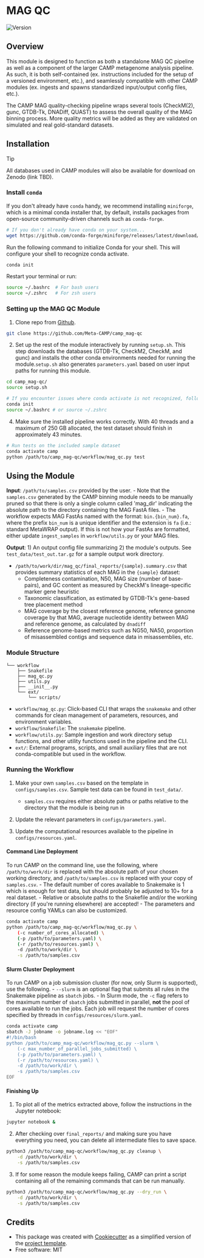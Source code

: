 # MAG QC

![Version](https://img.shields.io/badge/version-0.18.0-brightgreen)

<!-- [![Documentation Status](https://img.shields.io/badge/docs-passing-brightgreen.svg)](https://camp-documentation.readthedocs.io/en/latest/magqc.html) -->
<!-- [![Documentation Status](https://img.shields.io/readthedocs/camp-mag_qc)](https://camp-documentation.readthedocs.io/en/latest/mag_qc.html) -->

## Overview

This module is designed to function as both a standalone MAG QC pipeline as well as a component of the larger CAMP metagenome analysis pipeline. As such, it is both self-contained (ex. instructions included for the setup of a versioned environment, etc.), and seamlessly compatible with other CAMP modules (ex. ingests and spawns standardized input/output config files, etc.). 

The CAMP MAG quality-checking pipeline wraps several tools (CheckM(2), gunc, GTDB-Tk, DNADiff, QUAST) to assess the overall quality of the MAG binning process. More quality metrics will be added as they are validated on simulated and real gold-standard datasets. 

## Installation

> [!TIP]
> All databases used in CAMP modules will also be available for download on Zenodo (link TBD).

### Install `conda`

If you don't already have `conda` handy, we recommend installing `miniforge`, which is a minimal conda installer that, by default, installs packages from open-source community-driven channels such as `conda-forge`.
```Bash
# If you don't already have conda on your system...
wget https://github.com/conda-forge/miniforge/releases/latest/download/Miniforge3-Linux-x86_64.sh
```

Run the following command to initialize Conda for your shell. This will configure your shell to recognize conda activate. 
```Bash
conda init
```

Restart your terminal or run:
```Bash
source ~/.bashrc  # For bash users
source ~/.zshrc   # For zsh users
```

### Setting up the MAG QC Module

1. Clone repo from [Github](<https://github.com/Meta-CAMP/camp_mag-qc>).
```Bash
git clone https://github.com/Meta-CAMP/camp_mag-qc
```

2.  Set up the rest of the module interactively by running `setup.sh`. This step downloads the databases (GTDB-Tk, CheckM2, CheckM, and gunc) and installs the other conda environments needed for running the module.`setup.sh` also generates `parameters.yaml` based on user input paths for running this module.
```Bash
cd camp_mag-qc/
source setup.sh

# If you encounter issues where conda activate is not recognized, follow these steps to properly initialize Conda
conda init
source ~/.bashrc # or source ~/.zshrc
```

4. Make sure the installed pipeline works correctly. With 40 threads and a maximum of 250 GB allocated, the test dataset should finish in approximately 43 minutes. 
```Bash
# Run tests on the included sample dataset
conda activate camp
python /path/to/camp_mag-qc/workflow/mag_qc.py test
```

## Using the Module

**Input**: `/path/to/samples.csv` provided by the user.
    - Note that the `samples.csv` generated by the CAMP binning module needs to be manually pruned so that there is only a single column called 'mag_dir' indicating the absolute path to the directory containing the MAG FastA files.
    - The workflow expects MAG FastAs named with the format: `bin.{bin_num}.fa`, where the prefix `bin_num` is a unique identifier and the extension is `fa` (i.e.: standard MetaWRAP output). If this is not how your FastAs are formatted, either update `ingest_samples` in `workflow/utils.py` or your MAG files.

**Output**: 1) An output config file summarizing 2) the module's outputs. See `test_data/test_out.tar.gz` for a sample output work directory.

- `/path/to/work/dir/mag_qc/final_reports/{sample}.summary.csv` that provides summary statistics of each MAG in the `{sample}` dataset:
    * Completeness contamination, N50, MAG size (number of base-pairs), and GC content as measured by CheckM's lineage-specific marker gene heuristic
    * Taxonomic classification, as estimated by GTDB-Tk's gene-based tree placement method
    * MAG coverage by the closest reference genome, reference genome coverage by that MAG, average nucleotide identity between MAG and reference genome, as calculated by `dnadiff`
    * Reference genome-based metrics such as NG50, NA50, proportion of misassembled contigs and sequence data in misassemblies, etc.

### Module Structure
```
└── workflow
    ├── Snakefile
    ├── mag_qc.py
    ├── utils.py
    ├── __init__.py
    └── ext/
        └── scripts/
```
- `workflow/mag_qc.py`: Click-based CLI that wraps the `snakemake` and other commands for clean management of parameters, resources, and environment variables.
- `workflow/Snakefile`: The `snakemake` pipeline. 
- `workflow/utils.py`: Sample ingestion and work directory setup functions, and other utility functions used in the pipeline and the CLI.
- `ext/`: External programs, scripts, and small auxiliary files that are not conda-compatible but used in the workflow.

### Running the Workflow

1. Make your own `samples.csv` based on the template in `configs/samples.csv`. Sample test data can be found in `test_data/`. 
    - `samples.csv` requires either absolute paths or paths relative to the directory that the module is being run in

2. Update the relevant parameters in `configs/parameters.yaml`.

3. Update the computational resources available to the pipeline in `configs/resources.yaml`. 

#### Command Line Deployment

To run CAMP on the command line, use the following, where `/path/to/work/dir` is replaced with the absolute path of your chosen working directory, and `/path/to/samples.csv` is replaced with your copy of `samples.csv`. 
    - The default number of cores available to Snakemake is 1 which is enough for test data, but should probably be adjusted to 10+ for a real dataset.
    - Relative or absolute paths to the Snakefile and/or the working directory (if you're running elsewhere) are accepted!
    - The parameters and resource config YAMLs can also be customized.
```Bash
conda activate camp
python /path/to/camp_mag-qc/workflow/mag_qc.py \
    (-c number_of_cores_allocated) \
    (-p /path/to/parameters.yaml) \
    (-r /path/to/resources.yaml) \
    -d /path/to/work/dir \
    -s /path/to/samples.csv
```

#### Slurm Cluster Deployment

To run CAMP on a job submission cluster (for now, only Slurm is supported), use the following.
    - `--slurm` is an optional flag that submits all rules in the Snakemake pipeline as `sbatch` jobs. 
    - In Slurm mode, the `-c` flag refers to the maximum number of `sbatch` jobs submitted in parallel, **not** the pool of cores available to run the jobs. Each job will request the number of cores specified by threads in `configs/resources/slurm.yaml`.
```Bash
conda activate camp
sbatch -J jobname -o jobname.log << "EOF"
#!/bin/bash
python /path/to/camp_mag-qc/workflow/mag_qc.py --slurm \
    (-c max_number_of_parallel_jobs_submitted) \
    (-p /path/to/parameters.yaml) \
    (-r /path/to/resources.yaml) \
    -d /path/to/work/dir \
    -s /path/to/samples.csv
EOF
```

#### Finishing Up

1. To plot all of the metrics extracted above, follow the instructions in the Jupyter notebook:
```Bash
jupyter notebook &
```

2. After checking over `final_reports/` and making sure you have everything you need, you can delete all intermediate files to save space. 
```Bash
python3 /path/to/camp_mag-qc/workflow/mag_qc.py cleanup \
    -d /path/to/work/dir \
    -s /path/to/samples.csv
```

3. If for some reason the module keeps failing, CAMP can print a script containing all of the remaining commands that can be run manually. 
```Bash
python3 /path/to/camp_mag-qc/workflow/mag_qc.py --dry_run \
    -d /path/to/work/dir \
    -s /path/to/samples.csv
```

## Credits

- This package was created with [Cookiecutter](https://github.com/cookiecutter/cookiecutter>) as a simplified version of the [project template](https://github.com/audreyr/cookiecutter-pypackage>).
- Free software: MIT

